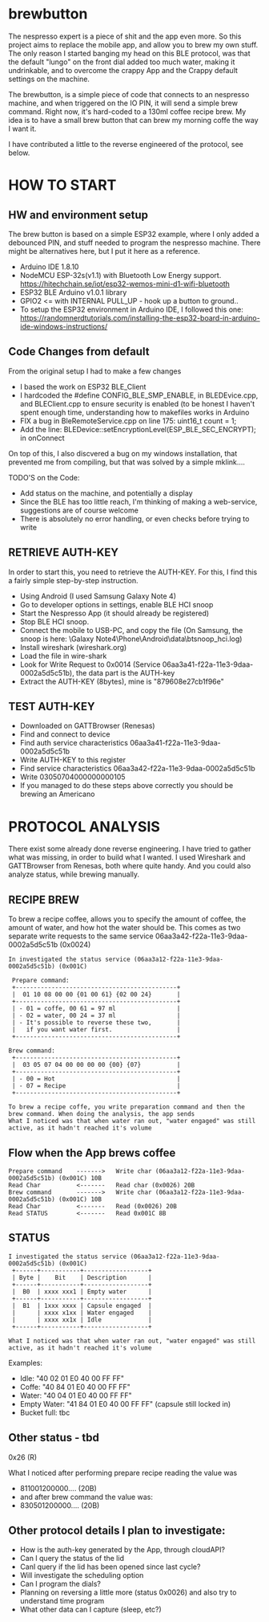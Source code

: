 brewbutton
============
The nespresso expert is a piece of shit and the app even more. So this project aims to replace the mobile app, and allow you to brew my own stuff. The only reason I started banging my head on this BLE protocol, was that the default "lungo" on the front dial added too much water, making it undrinkable, and to overcome the crappy App and the Crappy default settings on the machine.

The brewbutton, is a simple piece of code that connects to an nespresso machine, and when triggered on the IO PIN, it will send a simple brew command. Right now, it's hard-coded to a 130ml coffee recipe brew. 
My idea is to have a small brew button that can brew my morning coffe the way I want it.

I have contributed a little to the reverse engineered of the protocol, see below. 

HOW TO START
============

HW and environment setup
------------

The brew button is based on a simple ESP32 example, where I only added a debounced PIN, and  stuff needed to program the nespresso machine. There might be alternatives here, but I put it here as a reference.
* Arduino IDE 1.8.10 
* NodeMCU ESP-32s(v1.1) with Bluetooth Low Energy support. https://hitechchain.se/iot/esp32-wemos-mini-d1-wifi-bluetooth
* ESP32 BLE Arduino v1.0.1 library
* GPIO2 <= with INTERNAL PULL_UP - hook up a button to ground..
* To setup the ESP32 environment in Arduino IDE, I followed this one: https://randomnerdtutorials.com/installing-the-esp32-board-in-arduino-ide-windows-instructions/


Code Changes from default
-------------------------
From the original setup I had to make a few changes
* I based the work on ESP32 BLE_Client
* I hardcoded the #define CONFIG_BLE_SMP_ENABLE, in BLEDEvice.cpp, and BLEClient.cpp to ensure security is enabled (to be honest I haven't spent enough time, understanding how to makefiles works in Arduino
* FIX a bug in BleRemoteService.cpp on line 175: uint16_t count = 1;
* Add the line: BLEDevice::setEncryptionLevel(ESP_BLE_SEC_ENCRYPT); in onConnect

On top of this, I also discvered a bug on my windows installation, that prevented me from compiling, but that was solved by a simple mklink....

TODO'S on the Code:

* Add status on the machine, and potentially a display
* Since the BLE has too little reach, I'm thinking of making a web-service, suggestions are of course welcome
* There is absolutely no error handling, or even checks before trying to write


RETRIEVE AUTH-KEY
-----------------

In order to start this, you need to retrieve the AUTH-KEY. For this, I find this a fairly simple step-by-step instruction.

* Using Android (I used Samsung Galaxy Note 4)
* Go to developer options in settings, enable BLE HCI snoop
* Start the Nespresso App (it should already be registered)
* Stop BLE HCI snoop.
* Connect the mobile to USB-PC, and copy the file (On Samsung, the snoop is here: \\Galaxy Note4\Phone\Android\data\btsnoop_hci.log)
* Install wireshark (wireshark.org)
* Load the file in wire-shark
* Look for Write Request to 0x0014 (Service 06aa3a41-f22a-11e3-9daa-0002a5d5c51b), the data part is the AUTH-key
* Extract the AUTH-KEY (8bytes), mine is "879608e27cb1f96e"

TEST AUTH-KEY
-------------
* Downloaded on  GATTBrowser (Renesas)
* Find and connect to device
* Find auth service characteristics 06aa3a41-f22a-11e3-9daa-0002a5d5c51b
* Write AUTH-KEY to this register
* Find service characteristics 06aa3a42-f22a-11e3-9daa-0002a5d5c51b
* Write 03050704000000000105
* If you managed to do these steps above correctly  you should be brewing an Americano


PROTOCOL ANALYSIS
==================
There exist some already done reverse engineering. I have tried to gather what was missing, in order to build what I wanted.
I used Wireshark and GATTBrowser from Renesas, both where quite handy. And you could also analyze status, while brewing manually.

RECIPE BREW
-----------
To brew a recipe coffee, allows you to specify the amount of coffee, the amount of water, and how hot the water should be.
This comes as two separate write requests to the same service 06aa3a42-f22a-11e3-9daa-0002a5d5c51b (0x0024)

```
In investigated the status service (06aa3a12-f22a-11e3-9daa-0002a5d5c51b) (0x001C)
 
 Prepare command:
 +---------------------------------------------+
 |  01 10 08 00 00 {01 00 61} {02 00 24}       |
 +---------------------------------------------+
 | - 01 = coffe, 00 61 = 97 ml                 |
 | - 02 = water, 00 24 = 37 ml                 |
 | - It's possible to reverse these two,       |
 |   if you want water first.                  |
 +---------------------------------------------+

Brew command:
 +---------------------------------------------+
 |  03 05 07 04 00 00 00 00 {00} {07}          |
 +---------------------------------------------+
 | - 00 = Hot                                  |
 | - 07 = Recipe                               |
 +---------------------------------------------+

To brew a recipe coffe, you write preparation command and then the brew command. When doing the analysis, the app sends 
What I noticed was that when water ran out, "water engaged" was still active, as it hadn't reached it's volume

```

Flow when the App brews coffee
------------------------------

```
Prepare command    ------->   Write char (06aa3a12-f22a-11e3-9daa-0002a5d5c51b) (0x001C) 10B
Read Char          <-------   Read char (0x0026) 20B
Brew command       ------->   Write char (06aa3a12-f22a-11e3-9daa-0002a5d5c51b) (0x001C) 10B 
Read Char          <-------   Read (0x0026) 20B
Read STATUS        <-------   Read 0x001C 8B
```



STATUS
------

```
I investigated the status service (06aa3a12-f22a-11e3-9daa-0002a5d5c51b) (0x001C)
 +------+-----------+------------------+
 | Byte |    Bit    | Description      |
 +------+-----------+------------------+
 |  B0  | xxxx xxx1 | Empty water      |
 +------+-----------+------------------+
 |  B1  | 1xxx xxxx | Capsule engaged  |
 |      | xxxx x1xx | Water engaged    |
 |      | xxxx xx1x | Idle             |
 +------+-----------+------------------+

What I noticed was that when water ran out, "water engaged" was still active, as it hadn't reached it's volume
```
Examples:
- Idle:	       "40 02 01 E0 40 00 FF FF"
- Coffe:  	    "40 84 01 E0 40 00 FF FF"
- Water:	      "40 04 01 E0 40 00 FF FF"
- Empty Water: "41 84 01 E0 40 00 FF FF" (capsule still locked in)
- Bucket full: tbc 


Other status - tbd
------------------
0x26 (R)

What I noticed after performing prepare recipe reading the value was
 - 811001200000.... (20B)
 - and after brew command the value was:
 - 830501200000.... (20B)


Other protocol details I plan to investigate:
---------------------------------------
- How is the auth-key generated by the App, through cloudAPI? 
- Can I query the status of the lid
- CanI query if the lid has been opened since last cycle?
- Will investigate the scheduling option
- Can I program the dials?
- Planning on reversing a little more (status 0x0026) and also try to understand time program
- What other data can I capture (sleep, etc?)
